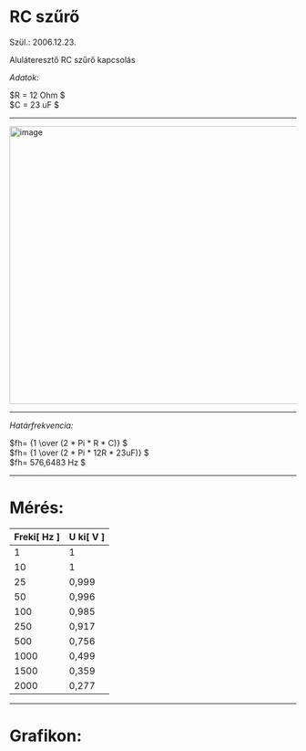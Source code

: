 # RC szűrő

Szül.: 2006.12.23.   

Aluláteresztő RC szűrő kapcsolás 

*Adatok:*  

$R = 12 Ohm $   
$C = 23 uF $   

---   

<img width="969" height="487" alt="image" src="https://github.com/user-attachments/assets/87ab2d78-6002-4f47-8321-09159dc22a73" />

---

*Határfrekvencia:*   
   
$fh= {1 \over (2 * Pi * R * C)} $   
$fh= {1 \over (2 * Pi * 12R * 23uF)} $   
$fh= 576,6483 Hz $

---  

# Mérés: 

| Freki[ Hz ] | U ki[ V ]   |
| ----------- | ----------- |
|      1      |      1      |
|      10     |      1      |
|      25     |    0,999    |
|      50     |    0,996    |
|      100    |    0,985    |
|      250    |    0,917    |
|      500    |    0,756    |
|      1000   |    0,499    |
|      1500   |    0,359    |
|      2000   |    0,277    |

---

# Grafikon: 

